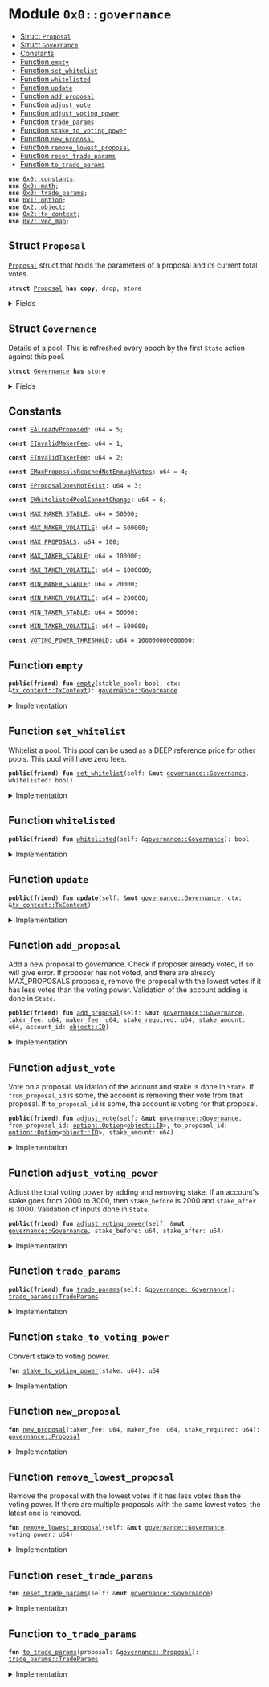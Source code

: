 
<a name="0x0_governance"></a>

# Module `0x0::governance`



-  [Struct `Proposal`](#0x0_governance_Proposal)
-  [Struct `Governance`](#0x0_governance_Governance)
-  [Constants](#@Constants_0)
-  [Function `empty`](#0x0_governance_empty)
-  [Function `set_whitelist`](#0x0_governance_set_whitelist)
-  [Function `whitelisted`](#0x0_governance_whitelisted)
-  [Function `update`](#0x0_governance_update)
-  [Function `add_proposal`](#0x0_governance_add_proposal)
-  [Function `adjust_vote`](#0x0_governance_adjust_vote)
-  [Function `adjust_voting_power`](#0x0_governance_adjust_voting_power)
-  [Function `trade_params`](#0x0_governance_trade_params)
-  [Function `stake_to_voting_power`](#0x0_governance_stake_to_voting_power)
-  [Function `new_proposal`](#0x0_governance_new_proposal)
-  [Function `remove_lowest_proposal`](#0x0_governance_remove_lowest_proposal)
-  [Function `reset_trade_params`](#0x0_governance_reset_trade_params)
-  [Function `to_trade_params`](#0x0_governance_to_trade_params)


<pre><code><b>use</b> <a href="constants.md#0x0_constants">0x0::constants</a>;
<b>use</b> <a href="math.md#0x0_math">0x0::math</a>;
<b>use</b> <a href="trade_params.md#0x0_trade_params">0x0::trade_params</a>;
<b>use</b> <a href="dependencies/move-stdlib/option.md#0x1_option">0x1::option</a>;
<b>use</b> <a href="dependencies/sui-framework/object.md#0x2_object">0x2::object</a>;
<b>use</b> <a href="dependencies/sui-framework/tx_context.md#0x2_tx_context">0x2::tx_context</a>;
<b>use</b> <a href="dependencies/sui-framework/vec_map.md#0x2_vec_map">0x2::vec_map</a>;
</code></pre>



<a name="0x0_governance_Proposal"></a>

## Struct `Proposal`

<code><a href="governance.md#0x0_governance_Proposal">Proposal</a></code> struct that holds the parameters of a proposal and its current total votes.


<pre><code><b>struct</b> <a href="governance.md#0x0_governance_Proposal">Proposal</a> <b>has</b> <b>copy</b>, drop, store
</code></pre>



<details>
<summary>Fields</summary>


<dl>
<dt>
<code>taker_fee: u64</code>
</dt>
<dd>

</dd>
<dt>
<code>maker_fee: u64</code>
</dt>
<dd>

</dd>
<dt>
<code>stake_required: u64</code>
</dt>
<dd>

</dd>
<dt>
<code>votes: u64</code>
</dt>
<dd>

</dd>
</dl>


</details>

<a name="0x0_governance_Governance"></a>

## Struct `Governance`

Details of a pool. This is refreshed every epoch by the first
<code>State</code> action against this pool.


<pre><code><b>struct</b> <a href="governance.md#0x0_governance_Governance">Governance</a> <b>has</b> store
</code></pre>



<details>
<summary>Fields</summary>


<dl>
<dt>
<code>epoch: u64</code>
</dt>
<dd>
 Tracks refreshes.
</dd>
<dt>
<code>whitelisted: bool</code>
</dt>
<dd>
 If Pool is whitelisted.
</dd>
<dt>
<code>stable: bool</code>
</dt>
<dd>
 If Pool is stable or volatile.
</dd>
<dt>
<code>proposals: <a href="dependencies/sui-framework/vec_map.md#0x2_vec_map_VecMap">vec_map::VecMap</a>&lt;<a href="dependencies/sui-framework/object.md#0x2_object_ID">object::ID</a>, <a href="governance.md#0x0_governance_Proposal">governance::Proposal</a>&gt;</code>
</dt>
<dd>
 List of proposals for the current epoch.
</dd>
<dt>
<code><a href="trade_params.md#0x0_trade_params">trade_params</a>: <a href="trade_params.md#0x0_trade_params_TradeParams">trade_params::TradeParams</a></code>
</dt>
<dd>
 Trade parameters for the current epoch.
</dd>
<dt>
<code>next_trade_params: <a href="trade_params.md#0x0_trade_params_TradeParams">trade_params::TradeParams</a></code>
</dt>
<dd>
 Trade parameters for the next epoch.
</dd>
<dt>
<code>voting_power: u64</code>
</dt>
<dd>
 All voting power from the current stakes.
</dd>
<dt>
<code>quorum: u64</code>
</dt>
<dd>
 Quorum for the current epoch.
</dd>
</dl>


</details>

<a name="@Constants_0"></a>

## Constants


<a name="0x0_governance_EAlreadyProposed"></a>



<pre><code><b>const</b> <a href="governance.md#0x0_governance_EAlreadyProposed">EAlreadyProposed</a>: u64 = 5;
</code></pre>



<a name="0x0_governance_EInvalidMakerFee"></a>



<pre><code><b>const</b> <a href="governance.md#0x0_governance_EInvalidMakerFee">EInvalidMakerFee</a>: u64 = 1;
</code></pre>



<a name="0x0_governance_EInvalidTakerFee"></a>



<pre><code><b>const</b> <a href="governance.md#0x0_governance_EInvalidTakerFee">EInvalidTakerFee</a>: u64 = 2;
</code></pre>



<a name="0x0_governance_EMaxProposalsReachedNotEnoughVotes"></a>



<pre><code><b>const</b> <a href="governance.md#0x0_governance_EMaxProposalsReachedNotEnoughVotes">EMaxProposalsReachedNotEnoughVotes</a>: u64 = 4;
</code></pre>



<a name="0x0_governance_EProposalDoesNotExist"></a>



<pre><code><b>const</b> <a href="governance.md#0x0_governance_EProposalDoesNotExist">EProposalDoesNotExist</a>: u64 = 3;
</code></pre>



<a name="0x0_governance_EWhitelistedPoolCannotChange"></a>



<pre><code><b>const</b> <a href="governance.md#0x0_governance_EWhitelistedPoolCannotChange">EWhitelistedPoolCannotChange</a>: u64 = 6;
</code></pre>



<a name="0x0_governance_MAX_MAKER_STABLE"></a>



<pre><code><b>const</b> <a href="governance.md#0x0_governance_MAX_MAKER_STABLE">MAX_MAKER_STABLE</a>: u64 = 50000;
</code></pre>



<a name="0x0_governance_MAX_MAKER_VOLATILE"></a>



<pre><code><b>const</b> <a href="governance.md#0x0_governance_MAX_MAKER_VOLATILE">MAX_MAKER_VOLATILE</a>: u64 = 500000;
</code></pre>



<a name="0x0_governance_MAX_PROPOSALS"></a>



<pre><code><b>const</b> <a href="governance.md#0x0_governance_MAX_PROPOSALS">MAX_PROPOSALS</a>: u64 = 100;
</code></pre>



<a name="0x0_governance_MAX_TAKER_STABLE"></a>



<pre><code><b>const</b> <a href="governance.md#0x0_governance_MAX_TAKER_STABLE">MAX_TAKER_STABLE</a>: u64 = 100000;
</code></pre>



<a name="0x0_governance_MAX_TAKER_VOLATILE"></a>



<pre><code><b>const</b> <a href="governance.md#0x0_governance_MAX_TAKER_VOLATILE">MAX_TAKER_VOLATILE</a>: u64 = 1000000;
</code></pre>



<a name="0x0_governance_MIN_MAKER_STABLE"></a>



<pre><code><b>const</b> <a href="governance.md#0x0_governance_MIN_MAKER_STABLE">MIN_MAKER_STABLE</a>: u64 = 20000;
</code></pre>



<a name="0x0_governance_MIN_MAKER_VOLATILE"></a>



<pre><code><b>const</b> <a href="governance.md#0x0_governance_MIN_MAKER_VOLATILE">MIN_MAKER_VOLATILE</a>: u64 = 200000;
</code></pre>



<a name="0x0_governance_MIN_TAKER_STABLE"></a>



<pre><code><b>const</b> <a href="governance.md#0x0_governance_MIN_TAKER_STABLE">MIN_TAKER_STABLE</a>: u64 = 50000;
</code></pre>



<a name="0x0_governance_MIN_TAKER_VOLATILE"></a>



<pre><code><b>const</b> <a href="governance.md#0x0_governance_MIN_TAKER_VOLATILE">MIN_TAKER_VOLATILE</a>: u64 = 500000;
</code></pre>



<a name="0x0_governance_VOTING_POWER_THRESHOLD"></a>



<pre><code><b>const</b> <a href="governance.md#0x0_governance_VOTING_POWER_THRESHOLD">VOTING_POWER_THRESHOLD</a>: u64 = 100000000000000;
</code></pre>



<a name="0x0_governance_empty"></a>

## Function `empty`



<pre><code><b>public</b>(<b>friend</b>) <b>fun</b> <a href="governance.md#0x0_governance_empty">empty</a>(stable_pool: bool, ctx: &<a href="dependencies/sui-framework/tx_context.md#0x2_tx_context_TxContext">tx_context::TxContext</a>): <a href="governance.md#0x0_governance_Governance">governance::Governance</a>
</code></pre>



<details>
<summary>Implementation</summary>


<pre><code><b>public</b>(package) <b>fun</b> <a href="governance.md#0x0_governance_empty">empty</a>(
    stable_pool: bool,
    ctx: &TxContext,
): <a href="governance.md#0x0_governance_Governance">Governance</a> {
    <b>let</b> default_taker = <b>if</b> (stable_pool) { <a href="governance.md#0x0_governance_MAX_TAKER_STABLE">MAX_TAKER_STABLE</a> } <b>else</b> { <a href="governance.md#0x0_governance_MAX_TAKER_VOLATILE">MAX_TAKER_VOLATILE</a> };
    <b>let</b> default_maker = <b>if</b> (stable_pool) { <a href="governance.md#0x0_governance_MAX_MAKER_STABLE">MAX_MAKER_STABLE</a> } <b>else</b> { <a href="governance.md#0x0_governance_MAX_MAKER_VOLATILE">MAX_MAKER_VOLATILE</a> };
    <a href="governance.md#0x0_governance_Governance">Governance</a> {
        epoch: ctx.epoch(),
        whitelisted: <b>false</b>,
        stable: stable_pool,
        proposals: <a href="dependencies/sui-framework/vec_map.md#0x2_vec_map_empty">vec_map::empty</a>(),
        <a href="trade_params.md#0x0_trade_params">trade_params</a>: <a href="trade_params.md#0x0_trade_params_new">trade_params::new</a>(default_taker, default_maker, <a href="constants.md#0x0_constants_default_stake_required">constants::default_stake_required</a>()),
        next_trade_params: <a href="trade_params.md#0x0_trade_params_new">trade_params::new</a>(default_taker, default_maker, <a href="constants.md#0x0_constants_default_stake_required">constants::default_stake_required</a>()),
        voting_power: 0,
        quorum: 0,
    }
}
</code></pre>



</details>

<a name="0x0_governance_set_whitelist"></a>

## Function `set_whitelist`

Whitelist a pool. This pool can be used as a DEEP reference price for
other pools. This pool will have zero fees.


<pre><code><b>public</b>(<b>friend</b>) <b>fun</b> <a href="governance.md#0x0_governance_set_whitelist">set_whitelist</a>(self: &<b>mut</b> <a href="governance.md#0x0_governance_Governance">governance::Governance</a>, whitelisted: bool)
</code></pre>



<details>
<summary>Implementation</summary>


<pre><code><b>public</b>(package) <b>fun</b> <a href="governance.md#0x0_governance_set_whitelist">set_whitelist</a>(
    self: &<b>mut</b> <a href="governance.md#0x0_governance_Governance">Governance</a>,
    whitelisted: bool,
) {
    self.whitelisted = whitelisted;
    self.stable = <b>false</b>;
    self.<a href="governance.md#0x0_governance_reset_trade_params">reset_trade_params</a>();
}
</code></pre>



</details>

<a name="0x0_governance_whitelisted"></a>

## Function `whitelisted`



<pre><code><b>public</b>(<b>friend</b>) <b>fun</b> <a href="governance.md#0x0_governance_whitelisted">whitelisted</a>(self: &<a href="governance.md#0x0_governance_Governance">governance::Governance</a>): bool
</code></pre>



<details>
<summary>Implementation</summary>


<pre><code><b>public</b>(package) <b>fun</b> <a href="governance.md#0x0_governance_whitelisted">whitelisted</a>(self: &<a href="governance.md#0x0_governance_Governance">Governance</a>): bool {
    self.whitelisted
}
</code></pre>



</details>

<a name="0x0_governance_update"></a>

## Function `update`



<pre><code><b>public</b>(<b>friend</b>) <b>fun</b> <b>update</b>(self: &<b>mut</b> <a href="governance.md#0x0_governance_Governance">governance::Governance</a>, ctx: &<a href="dependencies/sui-framework/tx_context.md#0x2_tx_context_TxContext">tx_context::TxContext</a>)
</code></pre>



<details>
<summary>Implementation</summary>


<pre><code><b>public</b>(package) <b>fun</b> <b>update</b>(self: &<b>mut</b> <a href="governance.md#0x0_governance_Governance">Governance</a>, ctx: &TxContext) {
    <b>let</b> epoch = ctx.epoch();
    <b>if</b> (self.epoch == epoch) <b>return</b>;

    self.epoch = epoch;
    self.quorum = math::mul(self.voting_power, <a href="constants.md#0x0_constants_half">constants::half</a>());
    self.proposals = <a href="dependencies/sui-framework/vec_map.md#0x2_vec_map_empty">vec_map::empty</a>();
    self.<a href="trade_params.md#0x0_trade_params">trade_params</a> = self.next_trade_params;
}
</code></pre>



</details>

<a name="0x0_governance_add_proposal"></a>

## Function `add_proposal`

Add a new proposal to governance.
Check if proposer already voted, if so will give error.
If proposer has not voted, and there are already MAX_PROPOSALS proposals,
remove the proposal with the lowest votes if it has less votes than the voting power.
Validation of the account adding is done in <code>State</code>.


<pre><code><b>public</b>(<b>friend</b>) <b>fun</b> <a href="governance.md#0x0_governance_add_proposal">add_proposal</a>(self: &<b>mut</b> <a href="governance.md#0x0_governance_Governance">governance::Governance</a>, taker_fee: u64, maker_fee: u64, stake_required: u64, stake_amount: u64, account_id: <a href="dependencies/sui-framework/object.md#0x2_object_ID">object::ID</a>)
</code></pre>



<details>
<summary>Implementation</summary>


<pre><code><b>public</b>(package) <b>fun</b> <a href="governance.md#0x0_governance_add_proposal">add_proposal</a>(
    self: &<b>mut</b> <a href="governance.md#0x0_governance_Governance">Governance</a>,
    taker_fee: u64,
    maker_fee: u64,
    stake_required: u64,
    stake_amount: u64,
    account_id: ID,
) {
    <b>assert</b>!(!self.proposals.contains(&account_id), <a href="governance.md#0x0_governance_EAlreadyProposed">EAlreadyProposed</a>);
    <b>assert</b>!(!self.whitelisted, <a href="governance.md#0x0_governance_EWhitelistedPoolCannotChange">EWhitelistedPoolCannotChange</a>);

    <b>if</b> (self.stable) {
        <b>assert</b>!(taker_fee &gt;= <a href="governance.md#0x0_governance_MIN_TAKER_STABLE">MIN_TAKER_STABLE</a> && taker_fee &lt;= <a href="governance.md#0x0_governance_MAX_TAKER_STABLE">MAX_TAKER_STABLE</a>, <a href="governance.md#0x0_governance_EInvalidTakerFee">EInvalidTakerFee</a>);
        <b>assert</b>!(maker_fee &gt;= <a href="governance.md#0x0_governance_MIN_MAKER_STABLE">MIN_MAKER_STABLE</a> && maker_fee &lt;= <a href="governance.md#0x0_governance_MAX_MAKER_STABLE">MAX_MAKER_STABLE</a>, <a href="governance.md#0x0_governance_EInvalidMakerFee">EInvalidMakerFee</a>);
    } <b>else</b> {
        <b>assert</b>!(taker_fee &gt;= <a href="governance.md#0x0_governance_MIN_TAKER_VOLATILE">MIN_TAKER_VOLATILE</a> && taker_fee &lt;= <a href="governance.md#0x0_governance_MAX_TAKER_VOLATILE">MAX_TAKER_VOLATILE</a>, <a href="governance.md#0x0_governance_EInvalidTakerFee">EInvalidTakerFee</a>);
        <b>assert</b>!(maker_fee &gt;= <a href="governance.md#0x0_governance_MIN_MAKER_VOLATILE">MIN_MAKER_VOLATILE</a> && maker_fee &lt;= <a href="governance.md#0x0_governance_MAX_MAKER_VOLATILE">MAX_MAKER_VOLATILE</a>, <a href="governance.md#0x0_governance_EInvalidMakerFee">EInvalidMakerFee</a>);
    };

    <b>let</b> voting_power = <a href="governance.md#0x0_governance_stake_to_voting_power">stake_to_voting_power</a>(stake_amount);
    <b>if</b> (self.proposals.size() == <a href="governance.md#0x0_governance_MAX_PROPOSALS">MAX_PROPOSALS</a>) {
        self.<a href="governance.md#0x0_governance_remove_lowest_proposal">remove_lowest_proposal</a>(voting_power);
    };

    <b>let</b> new_proposal = <a href="governance.md#0x0_governance_new_proposal">new_proposal</a>(taker_fee, maker_fee, stake_required);
    self.proposals.insert(account_id, new_proposal);
}
</code></pre>



</details>

<a name="0x0_governance_adjust_vote"></a>

## Function `adjust_vote`

Vote on a proposal. Validation of the account and stake is done in <code>State</code>.
If <code>from_proposal_id</code> is some, the account is removing their vote from that proposal.
If <code>to_proposal_id</code> is some, the account is voting for that proposal.


<pre><code><b>public</b>(<b>friend</b>) <b>fun</b> <a href="governance.md#0x0_governance_adjust_vote">adjust_vote</a>(self: &<b>mut</b> <a href="governance.md#0x0_governance_Governance">governance::Governance</a>, from_proposal_id: <a href="dependencies/move-stdlib/option.md#0x1_option_Option">option::Option</a>&lt;<a href="dependencies/sui-framework/object.md#0x2_object_ID">object::ID</a>&gt;, to_proposal_id: <a href="dependencies/move-stdlib/option.md#0x1_option_Option">option::Option</a>&lt;<a href="dependencies/sui-framework/object.md#0x2_object_ID">object::ID</a>&gt;, stake_amount: u64)
</code></pre>



<details>
<summary>Implementation</summary>


<pre><code><b>public</b>(package) <b>fun</b> <a href="governance.md#0x0_governance_adjust_vote">adjust_vote</a>(
    self: &<b>mut</b> <a href="governance.md#0x0_governance_Governance">Governance</a>,
    from_proposal_id: Option&lt;ID&gt;,
    to_proposal_id: Option&lt;ID&gt;,
    stake_amount: u64,
) {
    <b>let</b> votes = <a href="governance.md#0x0_governance_stake_to_voting_power">stake_to_voting_power</a>(stake_amount);

    <b>if</b> (from_proposal_id.is_some() && self.proposals.contains(from_proposal_id.borrow())) {
        <b>let</b> proposal = &<b>mut</b> self.proposals[from_proposal_id.borrow()];
        proposal.votes = proposal.votes - votes;
        <b>if</b> (proposal.votes + votes &gt; self.quorum && proposal.votes &lt; self.quorum) {
            self.next_trade_params = self.<a href="trade_params.md#0x0_trade_params">trade_params</a>;
        };
    };

    <b>if</b> (to_proposal_id.is_some()) {
        <b>assert</b>!(self.proposals.contains(to_proposal_id.borrow()), <a href="governance.md#0x0_governance_EProposalDoesNotExist">EProposalDoesNotExist</a>);

        <b>let</b> proposal = &<b>mut</b> self.proposals[to_proposal_id.borrow()];
        proposal.votes = proposal.votes + votes;
        <b>if</b> (proposal.votes &gt; self.quorum) {
            self.next_trade_params = proposal.<a href="governance.md#0x0_governance_to_trade_params">to_trade_params</a>();
        };
    };
}
</code></pre>



</details>

<a name="0x0_governance_adjust_voting_power"></a>

## Function `adjust_voting_power`

Adjust the total voting power by adding and removing stake. If an account's
stake goes from 2000 to 3000, then <code>stake_before</code> is 2000 and <code>stake_after</code> is 3000.
Validation of inputs done in <code>State</code>.


<pre><code><b>public</b>(<b>friend</b>) <b>fun</b> <a href="governance.md#0x0_governance_adjust_voting_power">adjust_voting_power</a>(self: &<b>mut</b> <a href="governance.md#0x0_governance_Governance">governance::Governance</a>, stake_before: u64, stake_after: u64)
</code></pre>



<details>
<summary>Implementation</summary>


<pre><code><b>public</b>(package) <b>fun</b> <a href="governance.md#0x0_governance_adjust_voting_power">adjust_voting_power</a>(
    self: &<b>mut</b> <a href="governance.md#0x0_governance_Governance">Governance</a>,
    stake_before: u64,
    stake_after: u64,
) {
    self.voting_power =
        self.voting_power +
        <a href="governance.md#0x0_governance_stake_to_voting_power">stake_to_voting_power</a>(stake_after) -
        <a href="governance.md#0x0_governance_stake_to_voting_power">stake_to_voting_power</a>(stake_before);
}
</code></pre>



</details>

<a name="0x0_governance_trade_params"></a>

## Function `trade_params`



<pre><code><b>public</b>(<b>friend</b>) <b>fun</b> <a href="trade_params.md#0x0_trade_params">trade_params</a>(self: &<a href="governance.md#0x0_governance_Governance">governance::Governance</a>): <a href="trade_params.md#0x0_trade_params_TradeParams">trade_params::TradeParams</a>
</code></pre>



<details>
<summary>Implementation</summary>


<pre><code><b>public</b>(package) <b>fun</b> <a href="trade_params.md#0x0_trade_params">trade_params</a>(self: &<a href="governance.md#0x0_governance_Governance">Governance</a>): TradeParams {
    self.<a href="trade_params.md#0x0_trade_params">trade_params</a>
}
</code></pre>



</details>

<a name="0x0_governance_stake_to_voting_power"></a>

## Function `stake_to_voting_power`

Convert stake to voting power.


<pre><code><b>fun</b> <a href="governance.md#0x0_governance_stake_to_voting_power">stake_to_voting_power</a>(stake: u64): u64
</code></pre>



<details>
<summary>Implementation</summary>


<pre><code><b>fun</b> <a href="governance.md#0x0_governance_stake_to_voting_power">stake_to_voting_power</a>(
    stake: u64
): u64 {
    <b>let</b> <b>mut</b> voting_power = <a href="dependencies/sui-framework/math.md#0x2_math_min">math::min</a>(stake, <a href="governance.md#0x0_governance_VOTING_POWER_THRESHOLD">VOTING_POWER_THRESHOLD</a>);
    <b>if</b> (stake &gt; <a href="governance.md#0x0_governance_VOTING_POWER_THRESHOLD">VOTING_POWER_THRESHOLD</a>) {
        voting_power = voting_power + <a href="dependencies/sui-framework/math.md#0x2_math_sqrt">math::sqrt</a>(stake) - <a href="dependencies/sui-framework/math.md#0x2_math_sqrt">math::sqrt</a>(<a href="governance.md#0x0_governance_VOTING_POWER_THRESHOLD">VOTING_POWER_THRESHOLD</a>);
    };

    voting_power
}
</code></pre>



</details>

<a name="0x0_governance_new_proposal"></a>

## Function `new_proposal`



<pre><code><b>fun</b> <a href="governance.md#0x0_governance_new_proposal">new_proposal</a>(taker_fee: u64, maker_fee: u64, stake_required: u64): <a href="governance.md#0x0_governance_Proposal">governance::Proposal</a>
</code></pre>



<details>
<summary>Implementation</summary>


<pre><code><b>fun</b> <a href="governance.md#0x0_governance_new_proposal">new_proposal</a>(taker_fee: u64, maker_fee: u64, stake_required: u64): <a href="governance.md#0x0_governance_Proposal">Proposal</a> {
    <a href="governance.md#0x0_governance_Proposal">Proposal</a> {
        taker_fee,
        maker_fee,
        stake_required,
        votes: 0,
    }
}
</code></pre>



</details>

<a name="0x0_governance_remove_lowest_proposal"></a>

## Function `remove_lowest_proposal`

Remove the proposal with the lowest votes if it has less votes than the voting power.
If there are multiple proposals with the same lowest votes, the latest one is removed.


<pre><code><b>fun</b> <a href="governance.md#0x0_governance_remove_lowest_proposal">remove_lowest_proposal</a>(self: &<b>mut</b> <a href="governance.md#0x0_governance_Governance">governance::Governance</a>, voting_power: u64)
</code></pre>



<details>
<summary>Implementation</summary>


<pre><code><b>fun</b> <a href="governance.md#0x0_governance_remove_lowest_proposal">remove_lowest_proposal</a>(
    self: &<b>mut</b> <a href="governance.md#0x0_governance_Governance">Governance</a>,
    voting_power: u64,
) {
    <b>let</b> <b>mut</b> removal_id = <a href="dependencies/move-stdlib/option.md#0x1_option_none">option::none</a>&lt;ID&gt;();
    <b>let</b> <b>mut</b> cur_lowest_votes = <a href="constants.md#0x0_constants_max_u64">constants::max_u64</a>();
    <b>let</b> (keys, values) = self.proposals.into_keys_values();
    <b>let</b> <b>mut</b> i = 0;

    <b>while</b> (i &lt; self.proposals.size()) {
        <b>let</b> proposal_votes = values[i].votes;
        <b>if</b> (proposal_votes &lt; voting_power && proposal_votes &lt;= cur_lowest_votes) {
            removal_id = <a href="dependencies/move-stdlib/option.md#0x1_option_some">option::some</a>(keys[i]);
            cur_lowest_votes = proposal_votes;
        };
        i = i + 1;
    };

    <b>assert</b>!(removal_id.is_some(), <a href="governance.md#0x0_governance_EMaxProposalsReachedNotEnoughVotes">EMaxProposalsReachedNotEnoughVotes</a>);
    self.proposals.remove(removal_id.borrow());
}
</code></pre>



</details>

<a name="0x0_governance_reset_trade_params"></a>

## Function `reset_trade_params`



<pre><code><b>fun</b> <a href="governance.md#0x0_governance_reset_trade_params">reset_trade_params</a>(self: &<b>mut</b> <a href="governance.md#0x0_governance_Governance">governance::Governance</a>)
</code></pre>



<details>
<summary>Implementation</summary>


<pre><code><b>fun</b> <a href="governance.md#0x0_governance_reset_trade_params">reset_trade_params</a>(
    self: &<b>mut</b> <a href="governance.md#0x0_governance_Governance">Governance</a>,
) {
    self.proposals = <a href="dependencies/sui-framework/vec_map.md#0x2_vec_map_empty">vec_map::empty</a>();
    <b>let</b> stake = self.<a href="trade_params.md#0x0_trade_params">trade_params</a>.stake_required();
    <b>if</b> (self.whitelisted) {
        self.<a href="trade_params.md#0x0_trade_params">trade_params</a> = <a href="trade_params.md#0x0_trade_params_new">trade_params::new</a>(0, 0, 0);
    } <b>else</b> <b>if</b> (self.stable) {
        self.<a href="trade_params.md#0x0_trade_params">trade_params</a> = <a href="trade_params.md#0x0_trade_params_new">trade_params::new</a>(<a href="governance.md#0x0_governance_MAX_TAKER_STABLE">MAX_TAKER_STABLE</a>, <a href="governance.md#0x0_governance_MAX_MAKER_STABLE">MAX_MAKER_STABLE</a>, stake);
    } <b>else</b> {
        self.<a href="trade_params.md#0x0_trade_params">trade_params</a> = <a href="trade_params.md#0x0_trade_params_new">trade_params::new</a>(<a href="governance.md#0x0_governance_MAX_TAKER_VOLATILE">MAX_TAKER_VOLATILE</a>, <a href="governance.md#0x0_governance_MAX_MAKER_VOLATILE">MAX_MAKER_VOLATILE</a>, stake);
    };
    self.next_trade_params = self.<a href="trade_params.md#0x0_trade_params">trade_params</a>;
}
</code></pre>



</details>

<a name="0x0_governance_to_trade_params"></a>

## Function `to_trade_params`



<pre><code><b>fun</b> <a href="governance.md#0x0_governance_to_trade_params">to_trade_params</a>(proposal: &<a href="governance.md#0x0_governance_Proposal">governance::Proposal</a>): <a href="trade_params.md#0x0_trade_params_TradeParams">trade_params::TradeParams</a>
</code></pre>



<details>
<summary>Implementation</summary>


<pre><code><b>fun</b> <a href="governance.md#0x0_governance_to_trade_params">to_trade_params</a>(proposal: &<a href="governance.md#0x0_governance_Proposal">Proposal</a>): TradeParams {
    <a href="trade_params.md#0x0_trade_params_new">trade_params::new</a>(proposal.taker_fee, proposal.maker_fee, proposal.stake_required)
}
</code></pre>



</details>
